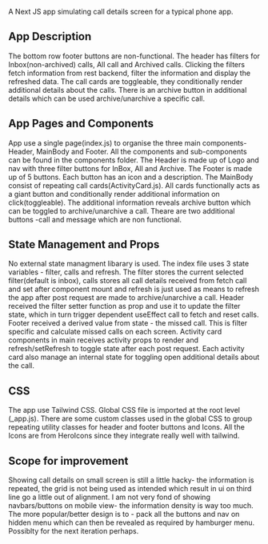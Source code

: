 A Next JS app simulating call details screen for a typical phone app.

## App Description

The bottom row footer buttons are non-functional. The header has filters for Inbox(non-archived) calls, All call and Archived calls. Clicking the filters fetch information from rest backend, filter the information and display the refreshed data.
The call cards are toggleable, they conditionally render additional details about the calls. There is an archive button in additional details which can be used archive/unarchive a specific call.

## App Pages and Components

App use a single page(index.js) to organise the three main components- Header, MainBody and Footer. All the components and sub-components can be found in the components folder.
The Header is made up of Logo and nav with three filter buttons for InBox, All and Archive.
The Footer is made up of 5 buttons. Each button has an icon and a description.
The MainBody consist of repeating call cards(ActivityCard.js). All cards functionally acts as a giant button and conditionally render additional information on click(toggleable). The additional information reveals archive button which can be toggled to archive/unarchive a call. Theare are two additional buttons -call and message which are non functional.

## State Management and Props

No external state managment libarary is used. The index file uses 3 state variables - filter, calls and refresh. The filter stores the current selected filter(default is inbox), calls stores all call details received from fetch call and set after component mount and refresh is just used as means to refresh the app after post request are made to archive/unarchive a call.
Header received the filter setter function as prop and use it to update the filter state, which in turn trigger dependent useEffect call to fetch and reset calls.
Footer received a derived value from state - the missed call. This is filter specific and calculate missed calls on each screen.
Activity card components in main receives activity props to render and refresh/setRefresh to toggle state after each post request. Each activity card also manage an internal state for toggling open additional details about the call.

## CSS

The app use Tailwind CSS. Global CSS file is imported at the root level (_app.js). There are some custom classes used in the global CSS to group repeating utility classes for header and footer buttons and Icons.
All the Icons are from HeroIcons since they integrate really well with tailwind.

## Scope for improvement

Showing call details on small screen is still a little hacky- the information is repeated, the grid is not being used as intended which result in ui on third line go a little out of alignment.
I am not very fond of showing navbars/buttons on  mobile view- the information density is way too much. The more popular/better design is to - pack all the buttons and nav on hidden menu which can then be revealed as required by hamburger menu. Possiblty for the next iteration perhaps.